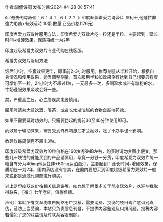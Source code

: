 <p>作者:驯傻馁闷 发布时间:2024-04-28 00:57:41</p>
<p>《✅港澳代购薇信：６１４１_６１２２ 》印度超級希愛力混合片 犀利士,他達拉非 強力助勃+有效延時 10顆 數量 正品价格(176元) </p>
									<p>印度希爱力双效片服用方法，印度希爱力双效片吃一粒还是半粒、主要起到：延长时间+增硬效果，保质期统一为2年</p><p></p><p>印度超级希爱力双效片专业代购在线客服。</p><p></p><p></p><p>希爱力双效片服用方法</p><p></p><p>饭后1小时，空腹效果更佳，房事前2-3小时服用，推荐剂量从半粒开始，根据自身情况和使用效果，适当调整剂量，首次服用半粒如效果没有达到自己想要的程度可增加至一粒，24小时内不超过1粒，一天最多一次，多喝温水或带有糖粉的水，牛奶送服效果吸收会好一些。</p><p></p><p>禁，严重高血压，心血管疾病患者慎用。</p><p></p><p>服用时请勿大量饮酒，喝茶，或者吃太过油腻的食物会影响药效。</p><p></p><p>如果不需要延时功效的，只需要勃起的提前30至40分钟使用即可。</p><p></p><p>药效属于辅助效果，需要受到外界刺激后才会起效，吃了不办事也不影响。</p><p></p><p>教建议每周使用不超出3粒。</p><p></p><p>印度超级希爱力双效片10粒价格在160块钱RMB左右，购买时请勿贪图小便宜，那些几十块钱的就能买到的产品请慎用，毕竟一分钱一分货，印度希爱力双效片每一粒含有分为40mg他达拉非+60mg达泊西汀，主要起到：延长时间+增硬效果，保质期统一为2年，国内葯店没有售卖，在国内要想买到印度超级希爱力双效片一般来说都是通过代购商进行购买。</p><p></p><p>以上是印度双效价格相关信息讲解，如有想了解很多关于印度双效片，欢迎与我取得联系，〖微:〗七年老店，值得信赖。</p>				声明：本站所有文章均来自网络用户投稿，需要消费、投资的项目请注意识别真伪，谨防上当受骗，本站只负责信息刊登，不提供内容鉴别及纠纷问题。投稿内容若侵犯了您的权益请及时联系客服删除。				
